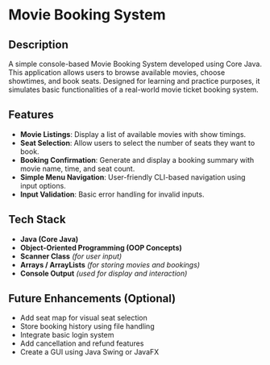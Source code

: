 # Movie Booking System 

## Description

A simple console-based Movie Booking System developed using Core Java. This application allows users to browse available movies, choose showtimes, and book seats. Designed for learning and practice purposes, it simulates basic functionalities of a real-world movie ticket booking system.

## Features

- **Movie Listings**: Display a list of available movies with show timings.
- **Seat Selection**: Allow users to select the number of seats they want to book.
- **Booking Confirmation**: Generate and display a booking summary with movie name, time, and seat count.
- **Simple Menu Navigation**: User-friendly CLI-based navigation using input options.
- **Input Validation**: Basic error handling for invalid inputs.

## Tech Stack

- **Java (Core Java)**  
- **Object-Oriented Programming (OOP Concepts)**  
- **Scanner Class** *(for user input)*  
- **Arrays / ArrayLists** *(for storing movies and bookings)*  
- **Console Output** *(used for display and interaction)*

## Future Enhancements (Optional)

- Add seat map for visual seat selection  
- Store booking history using file handling  
- Integrate basic login system  
- Add cancellation and refund features  
- Create a GUI using Java Swing or JavaFX

